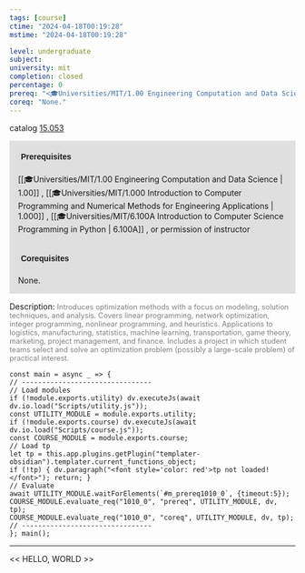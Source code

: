 ```yaml
---
tags: [course]
ctime: "2024-04-18T00:19:28"
mstime: "2024-04-18T00:19:28"

level: undergraduate
subject: 
university: mit
completion: closed
percentage: 0
prereq: "<🎓Universities/MIT/1.00 Engineering Computation and Data Science> , <🎓Universities/MIT/1.000 Introduction to Computer Programming and Numerical Methods for Engineering Applications> , <🎓Universities/MIT/6.100A Introduction to Computer Science Programming in Python> , or permission of instructor"
coreq: "None."
---
```


catalog [15.053](http://student.mit.edu/catalog/m15a.html#15.053)

<span style="display: block; padding: 15px; background-color: rgb(100, 100, 100, 0.2);"><font id="m_prereq1010_0" style="display: block; font-family: Arial, sans-serif; font-weight: bold; padding: 5px">Prerequisites</font><br><span id="prereq1010_0">[[🎓Universities/MIT/1.00 Engineering Computation and Data Science | 1.00]] , [[🎓Universities/MIT/1.000 Introduction to Computer Programming and Numerical Methods for Engineering Applications | 1.000]] , [[🎓Universities/MIT/6.100A Introduction to Computer Science Programming in Python | 6.100A]] , or permission of instructor</span></span>
<span style="display: block; padding: 15px; background-color: rgb(100, 100, 100, 0.2);"><font id="m_coreq1010_0" style="display: block; font-family: Arial, sans-serif; font-weight: bold; padding: 5px">Corequisites</font><br><span id="coreq1010_0">None.</span></span>

<font style="">Description:</font>
<font style="color: grey; font-size: 0.8rem;">Introduces optimization methods with a focus on modeling, solution techniques, and analysis. Covers linear programming, network optimization, integer programming, nonlinear programming, and heuristics. Applications to logistics, manufacturing, statistics, machine learning, transportation, game theory, marketing, project management, and finance. Includes a project in which student teams select and solve an optimization problem (possibly a large-scale problem) of practical interest.</font>

```dataviewjs
const main = async _ => {
// --------------------------------
// Load modules
if (!module.exports.utility) dv.executeJs(await dv.io.load("Scripts/utility.js"));
const UTILITY_MODULE = module.exports.utility;
if (!module.exports.course) dv.executeJs(await dv.io.load("Scripts/course.js"));
const COURSE_MODULE = module.exports.course;
// Load tp
let tp = this.app.plugins.getPlugin("templater-obsidian").templater.current_functions_object;
if (!tp) { dv.paragraph("<font style='color: red'>tp not loaded!</font>"); return; }
// Evaluate
await UTILITY_MODULE.waitForElements(`#m_prereq1010_0`, {timeout:5});
COURSE_MODULE.evaluate_req("1010_0", "prereq", UTILITY_MODULE, dv, tp);
COURSE_MODULE.evaluate_req("1010_0", "coreq", UTILITY_MODULE, dv, tp);
// --------------------------------
}; main();
```

---

<< HELLO, WORLD >>
